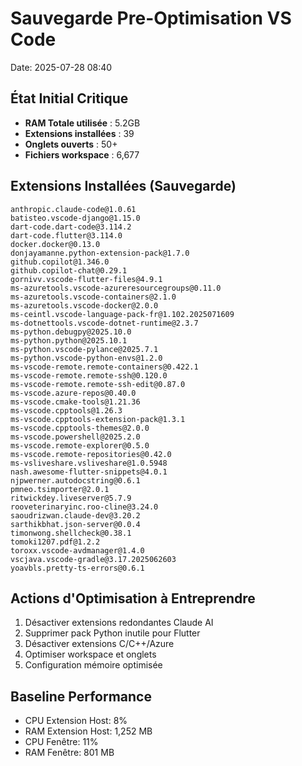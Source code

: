 # Sauvegarde Pre-Optimisation VS Code
Date: 2025-07-28 08:40

## État Initial Critique
- **RAM Totale utilisée** : 5.2GB
- **Extensions installées** : 39
- **Onglets ouverts** : 50+
- **Fichiers workspace** : 6,677

## Extensions Installées (Sauvegarde)
```
anthropic.claude-code@1.0.61
batisteo.vscode-django@1.15.0
dart-code.dart-code@3.114.2
dart-code.flutter@3.114.0
docker.docker@0.13.0
donjayamanne.python-extension-pack@1.7.0
github.copilot@1.346.0
github.copilot-chat@0.29.1
gornivv.vscode-flutter-files@4.9.1
ms-azuretools.vscode-azureresourcegroups@0.11.0
ms-azuretools.vscode-containers@2.1.0
ms-azuretools.vscode-docker@2.0.0
ms-ceintl.vscode-language-pack-fr@1.102.2025071609
ms-dotnettools.vscode-dotnet-runtime@2.3.7
ms-python.debugpy@2025.10.0
ms-python.python@2025.10.1
ms-python.vscode-pylance@2025.7.1
ms-python.vscode-python-envs@1.2.0
ms-vscode-remote.remote-containers@0.422.1
ms-vscode-remote.remote-ssh@0.120.0
ms-vscode-remote.remote-ssh-edit@0.87.0
ms-vscode.azure-repos@0.40.0
ms-vscode.cmake-tools@1.21.36
ms-vscode.cpptools@1.26.3
ms-vscode.cpptools-extension-pack@1.3.1
ms-vscode.cpptools-themes@2.0.0
ms-vscode.powershell@2025.2.0
ms-vscode.remote-explorer@0.5.0
ms-vscode.remote-repositories@0.42.0
ms-vsliveshare.vsliveshare@1.0.5948
nash.awesome-flutter-snippets@4.0.1
njpwerner.autodocstring@0.6.1
pmneo.tsimporter@2.0.1
ritwickdey.liveserver@5.7.9
rooveterinaryinc.roo-cline@3.24.0
saoudrizwan.claude-dev@3.20.2
sarthikbhat.json-server@0.0.4
timonwong.shellcheck@0.38.1
tomoki1207.pdf@1.2.2
toroxx.vscode-avdmanager@1.4.0
vscjava.vscode-gradle@3.17.2025062603
yoavbls.pretty-ts-errors@0.6.1
```

## Actions d'Optimisation à Entreprendre
1. Désactiver extensions redondantes Claude AI
2. Supprimer pack Python inutile pour Flutter
3. Désactiver extensions C/C++/Azure 
4. Optimiser workspace et onglets
5. Configuration mémoire optimisée

## Baseline Performance
- CPU Extension Host: 8%
- RAM Extension Host: 1,252 MB
- CPU Fenêtre: 11%
- RAM Fenêtre: 801 MB